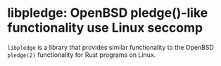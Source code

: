 # libpledge: OpenBSD pledge()-like functionality use Linux seccomp

`libpledge` is a library that provides similar functionality to the OpenBSD
`pledge(2)` functionality for Rust programs on Linux.

